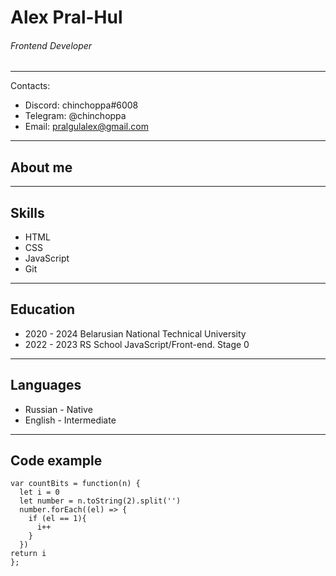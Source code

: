 # Alex Pral-Hul
###### Frontend Developer
***
Contacts:
* Discord:  chinchoppa#6008
* Telegram: @chinchoppa
* Email: pralgulalex@gmail.com
***
## About me
***
## Skills
* HTML
* CSS
* JavaScript
* Git
***
## Education
* 2020 - 2024 Belarusian National Technical University
* 2022 - 2023 RS School JavaScript/Front-end. Stage 0
***
## Languages
* Russian - Native
* English - Intermediate
***
## Code example
```
var countBits = function(n) {
  let i = 0
  let number = n.toString(2).split('')
  number.forEach((el) => {
    if (el == 1){
      i++
    }
  })
return i
};
```

